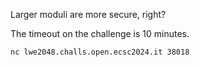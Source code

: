 Larger moduli are more secure, right?

The timeout on the challenge is 10 minutes.

`nc lwe2048.challs.open.ecsc2024.it 38018`